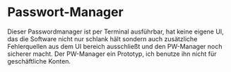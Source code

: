 # Passwort-Manager
Dieser Passwordmanager ist per Terminal ausführbar, hat keine eigene UI, das die Software nicht nur schlank hält sondern auch zusätzliche Fehlerquellen aus dem UI bereich ausschließt und den PW-Manager noch sicherer macht. Der PW-Manager ein Prototyp, ich benutze ihn nicht für geschäftliche Konten.
